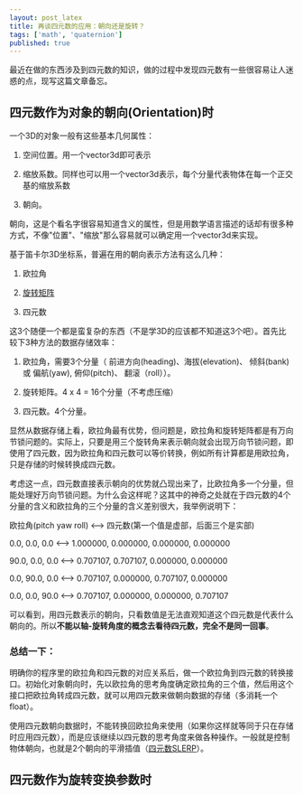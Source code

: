 ```yaml
---
layout: post_latex
title: 再谈四元数的应用：朝向还是旋转？
tags: ['math', 'quaternion']
published: true
---
```


最近在做的东西涉及到四元数的知识，做的过程中发现四元数有一些很容易让人迷惑的点，现写这篇文章备忘。

<!--more-->

## 四元数作为对象的朝向(Orientation)时

一个3D的对象一般有这些基本几何属性：

1. 空间位置。用一个vector3d即可表示

2. 缩放系数。同样也可以用一个vector3d表示，每个分量代表物体在每一个正交基的缩放系数

3. 朝向。

朝向，这是个看名字很容易知道含义的属性，但是用数学语言描述的话却有很多种方式，不像"位置"、"缩放"那么容易就可以确定用一个vector3d来实现。

基于笛卡尔3D坐标系，普遍在用的朝向表示方法有这么几种：

1. 欧拉角

2. [旋转矩阵](http://www.qiujiawei.com/linear-algebra-14/)

3. 四元数

这3个随便一个都是蛮复杂的东西（不是学3D的应该都不知道这3个吧）。首先比较下3种方法的数据存储效率：

1. 欧拉角，需要3个分量（ 前进方向(heading)、海拔(elevation)、 倾斜(bank) 或 偏航(yaw),
俯仰(pitch)、 翻滚（roll））。

2. 旋转矩阵。4 x 4 = 16个分量（不考虑压缩）

3. 四元数。4个分量。

显然从数据存储上看，欧拉角最有优势，但问题是，欧拉角和旋转矩阵都是有万向节锁问题的。实际上，只要是用三个旋转角来表示朝向就会出现万向节锁问题，即使用了四元数，因为欧拉角和四元数可以等价转换，例如所有计算都是用欧拉角，只是存储的时候转换成四元数。

考虑这一点，四元数直接表示朝向的优势就凸现出来了，比欧拉角多一个分量，但能处理好万向节锁问题。为什么会这样呢？这其中的神奇之处就在于四元数的4个分量的含义和欧拉角的三个分量的含义差别很大，我举例说明下：

欧拉角(pitch yaw roll)  <—> 四元数(第一个值是虚部，后面三个是实部)

0.0,  0.0,  0.0  <—> 1.000000, 0.000000, 0.000000, 0.000000

90.0, 0.0,  0.0  <—> 0.707107, 0.707107, 0.000000, 0.000000

0.0, 90.0,  0.0  <—> 0.707107, 0.000000, 0.707107, 0.000000

0.0,  0.0, 90.0  <—> 0.707107, 0.000000, 0.000000, 0.707107

可以看到，用四元数表示的朝向，只看数值是无法直观知道这个四元数是代表什么朝向的。所以**不能以轴-旋转角度的概念去看待四元数，完全不是同一回事**。

### 总结一下：

明确你的程序里的欧拉角和四元数的对应关系后，做一个欧拉角到四元数的转换接口。初始化对象朝向时，先以欧拉角的思考角度确定欧拉角的三个值，然后用这个接口把欧拉角转成四元数，就可以用四元数来做朝向数据的存储（多消耗一个float）。

使用四元数朝向数据时，不能转换回欧拉角来使用（如果你这样就等同于只在存储时应用四元数），而是应该继续以四元数的思考角度来做各种操作。一般就是控制物体朝向，也就是2个朝向的平滑插值（[四元数SLERP](http://www.qiujiawei.com/understanding-quaternions/#7)）。

## 四元数作为旋转变换参数时
